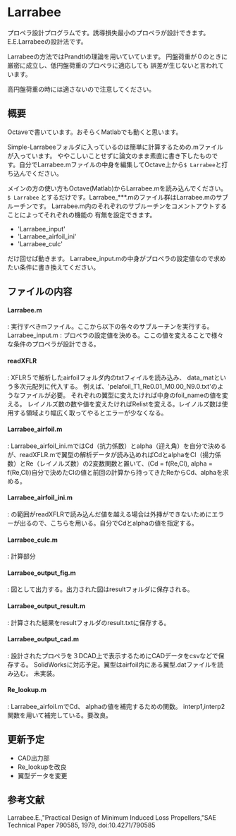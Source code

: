 Larrabee
====

プロペラ設計プログラムです。誘導損失最小のプロペラが設計できます。
E.E.Larrabeeの設計法です。

Larrabeeの方法ではPrandtlの理論を用いていています。
円盤荷重が０のときに厳密に成立し、低円盤荷重のプロペラに適応しても
誤差が生じないと言われています。

高円盤荷重の時には適さないので注意してください。


概要
----
Octaveで書いています。おそらくMatlabでも動くと思います。

Simple-Larrabeeフォルダに入っているのは簡単に計算するための.mファイルが入っています。
ややこしいことせずに論文のまま素直に書き下したものです。自分でLarrabee.mファイルの中身を編集してOctave上から`$ Larrabee`と打ち込んでください。

メインの方の使い方もOctave(Matlab)からLarrabee.mを読み込んでください。
`$ Larrabee`
とするだけです。Larrabee_***.mのファイル群はLarrabee.mのサブルーチンです。
Larrabee.m内のそれぞれのサブルーチンをコメントアウトすることによってそれぞれの機能の
有無を設定できます。

* 'Larrabee_input'
* 'Larrabee_airfoil_ini'
* 'Larrabee_culc'

だけ回せば動きます。
Larrabee_input.mの中身がプロペラの設定値なので求めたい条件に書き換えてください。

ファイルの内容
----
#### Larrabee.m
:   実行すべきmファイル。ここから以下の各々のサブルーチンを実行する。
 Larrabee_input.m
: プロペラの設定値を決める。ここの値を変えることで様々な条件のプロペラが設計できる。
#### readXFLR
:   XFLR５で解析したairfoilフォルダ内のtxtフィイルを読み込み、
data_matという多次元配列に代入する。
例えば、'pelafoil\_T1\_Re0.01\_M0.00\_N9.0.txt'のようなファイルが必要。
それぞれの翼型に変えたければ中身のfoil_nameの値を変える。
レイノルズ数の数や値を変えたければRelistを変える。レイノルズ数は使用する領域より幅広く取ってやるとエラーが少なくなる。
#### Larrabee_airfoil.m
:   Larrabee\_airfoil_ini.mではCd（抗力係数）とalpha（迎え角）を自分で決めるが、readXFLR.mで翼型の解析データが読み込めればCdとalphaをCl（揚力係数）とRe（レイノルズ数）の2変数関数と置いて、(Cd = f(Re,Cl), alpha = f(Re,Cl))自分で決めたClの値と前回の計算から持ってきたReからCd、alphaを求める。
#### Larrabee\_airfoil_ini.m
:   の範囲がreadXFLRで読み込んだ値を越える場合は外挿ができないためにエラーが出るので、こちらを用いる。自分でCdとalphaの値を指定する。
#### Larrabee_culc.m
:   計算部分
#### Larrabee_output_fig.m
:   図として出力する。出力された図はresultフォルダに保存される。
#### Larrabee_output_result.m
:   計算された結果をresultフォルダのresult.txtに保存する。
#### Larrabee_output_cad.m
:   設計されたプロペラを３DCAD上で表示するためにCADデータをcsvなどで保存する。
SolidWorksに対応予定。翼型はairfoil内にある翼型.datファイルを読み込む。
未実装。
#### Re_lookup.m
:   Larrabee\_airfoil.mでCd、	alphaの値を補完するための関数。
interp1,interp2関数を用いて補完している。要改良。

更新予定
----
* CAD出力部
* Re_lookupを改良
* 翼型データを変更

参考文献
----
Larrabee.E.,"Practical Design of Minimum Induced Loss Propellers,"SAE Technical Paper 790585, 1979, doi:10.4271/790585

